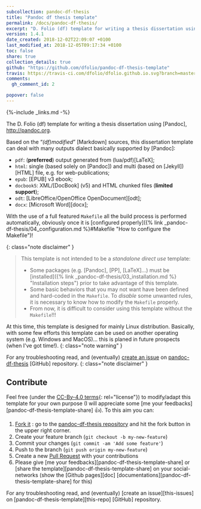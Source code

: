 ```yaml
---
subcollection: pandoc-df-thesis
title: "Pandoc df thesis template"
permalink: /docs/pandoc-df-thesis/
excerpt: "D. Folio (df) template for writing a thesis dissertation using Pandoc"
version: 1.4.1
date_created: 2018-12-02T22:09:07 +0100
last_modified_at: 2018-12-05T09:17:34 +0100
toc: false
share: true
collection_details: true
github: "https://github.com/dfolio/pandoc-df-thesis-template"
travis: https://travis-ci.com/dfolio/dfolio.github.io.svg?branch=master
comments: 
  gh_comment_id: 2

popover: false
---
```


{%-include _links.md -%}


The D. Folio (df) template for writing a thesis dissertation using [Pandoc], <http://pandoc.org>. 

Based on the “_(df)modified_” [Markdown] sources, this dissertation template can deal with many outputs dialect basically supported by [Pandoc]:

- `pdf`: (**preferred**) output generated from (lua/pdf)[LaTeX];
- `html`: single (based solely on [Pandoc]) and multi (based on [Jekyll]) [HTML] file, e.g. for web-publications;
- `epub`: [EPUB] v3 ebook;
- `docbook5`: XML/[DocBook] (v5) and HTML chunked files (**limited support**);
- `odt`: [LibreOffice/OpenOffice OpenDocument][odt];
- `docx`: [Microsoft Word][docx];

With the use of a full featured `Makefile` all the build process is performed automatically, obviously once it is [configured properly]({% link _pandoc-df-thesis/04_configuration.md %}#Makefile "How to configure the Makefile")!


{: class="note disclaimer" }
> This template is not intended to be a _standalone direct use_ template:
> - Some packages (e.g. [Pandoc], [PP], [LaTeX]...) must be [installed]({% link _pandoc-df-thesis/03_installation.md %} "Installation steps") prior to take advantage of this template.
> - Some basic behaviors that you may not want have been defined and hard-coded in the `Makefile`. To _disable_ some unwanted rules, it is necessary to know how to modify the `Makefile` properly.
> - From now, it is difficult to consider using this template without the `Makefile`!!!

At this time, this template is designed for mainly Linux distribution.
Basically, with some few efforts this template can be used on another operating system (e.g. Windows and MacOS)... this is planed in future prospects (when I've got time!).
{: class="note warning" }

For any troubleshooting read, and (eventually) [create an issue](https://github.com/dfolio/pandoc-df-thesis/issues) on [pandoc-df-thesis](https://github.com/dfolio/pandoc-df-thesis/) [GitHub] repository.
{: class="note disclaimer" }

## Contribute

Feel free (under the [CC-By-4.0 terms](https://github.com/dfolio/pandoc-df-thesis-template/blob/master/LICENSE){: rel="license"}) to modify/adapt this template for your own purpose (I will appreciate some  [me your feedbacks][pandoc-df-thesis-template-share]  :+1:).  To this aim you can:

1. [Fork it](http://github.com/dfolio/pandoc-df-thesis-template/fork) : go to the [pandoc-df-thesis repository](http://github.com/dfolio/pandoc-df-thesis-template)   and hit the fork button in the upper right corner.
2. Create your feature branch (`git checkout -b my-new-feature`)
3. Commit your changes (`git commit -am 'Add some feature'`)
4. Push to the branch (`git push origin my-new-feature`)
5. Create a new [Pull Request](https://github.com/dfolio/pandoc-df-thesis-template/pulls) with your contributions
6. Please give [me your feedbacks][pandoc-df-thesis-template-share] or [share the template][pandoc-df-thesis-template-share] on your social-networks (show the [Github pages][doc] [documentations][pandoc-df-thesis-template-share] for this)


For any troubleshooting read, and (eventually) [create an issue][this-issues] on [pandoc-df-thesis-template][this-repo] [GitHub] repository.

